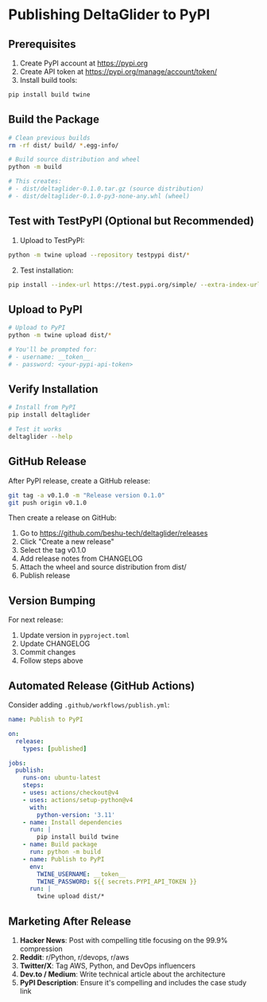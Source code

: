 # Publishing DeltaGlider to PyPI

## Prerequisites

1. Create PyPI account at https://pypi.org
2. Create API token at https://pypi.org/manage/account/token/
3. Install build tools:
```bash
pip install build twine
```

## Build the Package

```bash
# Clean previous builds
rm -rf dist/ build/ *.egg-info/

# Build source distribution and wheel
python -m build

# This creates:
# - dist/deltaglider-0.1.0.tar.gz (source distribution)
# - dist/deltaglider-0.1.0-py3-none-any.whl (wheel)
```

## Test with TestPyPI (Optional but Recommended)

1. Upload to TestPyPI:
```bash
python -m twine upload --repository testpypi dist/*
```

2. Test installation:
```bash
pip install --index-url https://test.pypi.org/simple/ --extra-index-url https://pypi.org/simple/ deltaglider
```

## Upload to PyPI

```bash
# Upload to PyPI
python -m twine upload dist/*

# You'll be prompted for:
# - username: __token__
# - password: <your-pypi-api-token>
```

## Verify Installation

```bash
# Install from PyPI
pip install deltaglider

# Test it works
deltaglider --help
```

## GitHub Release

After PyPI release, create a GitHub release:

```bash
git tag -a v0.1.0 -m "Release version 0.1.0"
git push origin v0.1.0
```

Then create a release on GitHub:
1. Go to https://github.com/beshu-tech/deltaglider/releases
2. Click "Create a new release"
3. Select the tag v0.1.0
4. Add release notes from CHANGELOG
5. Attach the wheel and source distribution from dist/
6. Publish release

## Version Bumping

For next release:
1. Update version in `pyproject.toml`
2. Update CHANGELOG
3. Commit changes
4. Follow steps above

## Automated Release (GitHub Actions)

Consider adding `.github/workflows/publish.yml`:

```yaml
name: Publish to PyPI

on:
  release:
    types: [published]

jobs:
  publish:
    runs-on: ubuntu-latest
    steps:
    - uses: actions/checkout@v4
    - uses: actions/setup-python@v4
      with:
        python-version: '3.11'
    - name: Install dependencies
      run: |
        pip install build twine
    - name: Build package
      run: python -m build
    - name: Publish to PyPI
      env:
        TWINE_USERNAME: __token__
        TWINE_PASSWORD: ${{ secrets.PYPI_API_TOKEN }}
      run: |
        twine upload dist/*
```

## Marketing After Release

1. **Hacker News**: Post with compelling title focusing on the 99.9% compression
2. **Reddit**: r/Python, r/devops, r/aws
3. **Twitter/X**: Tag AWS, Python, and DevOps influencers
4. **Dev.to / Medium**: Write technical article about the architecture
5. **PyPI Description**: Ensure it's compelling and includes the case study link